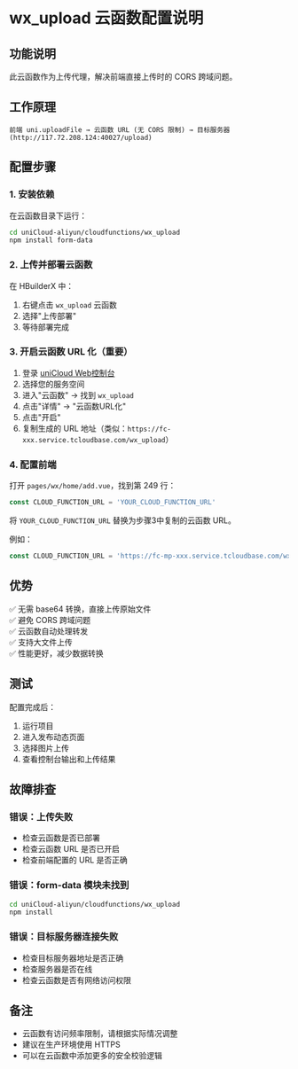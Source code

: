 # wx_upload 云函数配置说明

## 功能说明
此云函数作为上传代理，解决前端直接上传时的 CORS 跨域问题。

## 工作原理
```
前端 uni.uploadFile → 云函数 URL (无 CORS 限制) → 目标服务器 (http://117.72.208.124:40027/upload)
```

## 配置步骤

### 1. 安装依赖
在云函数目录下运行：
```bash
cd uniCloud-aliyun/cloudfunctions/wx_upload
npm install form-data
```

### 2. 上传并部署云函数
在 HBuilderX 中：
1. 右键点击 `wx_upload` 云函数
2. 选择"上传部署"
3. 等待部署完成

### 3. 开启云函数 URL 化（重要）
1. 登录 [uniCloud Web控制台](https://unicloud.dcloud.net.cn/)
2. 选择您的服务空间
3. 进入"云函数" → 找到 `wx_upload`
4. 点击"详情" → "云函数URL化"
5. 点击"开启"
6. 复制生成的 URL 地址（类似：`https://fc-xxx.service.tcloudbase.com/wx_upload`）

### 4. 配置前端
打开 `pages/wx/home/add.vue`，找到第 249 行：
```javascript
const CLOUD_FUNCTION_URL = 'YOUR_CLOUD_FUNCTION_URL'
```

将 `YOUR_CLOUD_FUNCTION_URL` 替换为步骤3中复制的云函数 URL。

例如：
```javascript
const CLOUD_FUNCTION_URL = 'https://fc-mp-xxx.service.tcloudbase.com/wx_upload'
```

## 优势
✅ 无需 base64 转换，直接上传原始文件  
✅ 避免 CORS 跨域问题  
✅ 云函数自动处理转发  
✅ 支持大文件上传  
✅ 性能更好，减少数据转换

## 测试
配置完成后：
1. 运行项目
2. 进入发布动态页面
3. 选择图片上传
4. 查看控制台输出和上传结果

## 故障排查

### 错误：上传失败
- 检查云函数是否已部署
- 检查云函数 URL 是否已开启
- 检查前端配置的 URL 是否正确

### 错误：form-data 模块未找到
```bash
cd uniCloud-aliyun/cloudfunctions/wx_upload
npm install
```

### 错误：目标服务器连接失败
- 检查目标服务器地址是否正确
- 检查服务器是否在线
- 检查云函数是否有网络访问权限

## 备注
- 云函数有访问频率限制，请根据实际情况调整
- 建议在生产环境使用 HTTPS
- 可以在云函数中添加更多的安全校验逻辑

